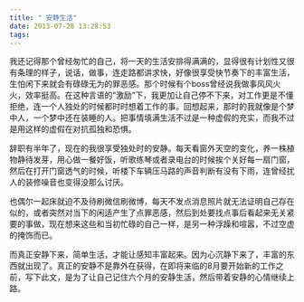 ```yaml
---
title: " 安静生活"
date: 2013-07-28 13:28:53
tags:
---
```


我还记得那个曾经匆忙的自己，将一天的生活安排得满满的，显得很有计划性又很有条理的样子，说话，做事，连走路都讲求快，好像很享受快节奏下的丰富生活，生怕闲下来就会有碌碌无为的罪恶感。那个时候有个boss曾经说我做事风风火火，效率挺高。在这种言语的“激励”下，我更加让自己停不下来，对工作更是不懂拒绝，连一个人独处的时候都时时想着工作的事。回想起来，那时的我就像是个梦中人，一个梦中还在装睡的人。把事情填满生活不过是一种虚假的充实，而我不过是用这样的虚假在对抗孤独和恐惧。 

辞职有半年了，现在的我很享受独处时的安静。每天看窗外天空的变化，养一株植物静待发芽，用心做一餐好饭，听歌练琴或者录电台的时候挨个关好每一扇门窗，然后在打开门窗透气的时候，听楼下车辆压马路的声音判断有没有下雨，连曾经扰人的装修噪音也变得没那么讨厌。 

也偶尔一起床就迫不及待刷微信刷微博，每天不发点消息照片就无法证明自己存在似的，或者突然对当下的闲适产生了点罪恶感，然后到处要找点事后看起来无关紧要的事做，现在想来这些和当初忙碌的自己一样，是另一种浮躁和喧嚣，不过空虚的掩饰而已。 

而真正安静下来，简单生活，才能让感知丰富起来。因为心沉静下来了，丰富的东西就出现了。真正的安静不是靠外在获得，在即将来临的8月要开始新的工作之前，写下此文，是为了让自己记住六个月的安静生活，然后带着安静的心情继续上路。